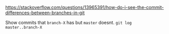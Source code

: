 https://stackoverflow.com/questions/13965391/how-do-i-see-the-commit-differences-between-branches-in-git

Show commits that `branch-X` has but `master` doesnt.
`git log master..branch-X`
